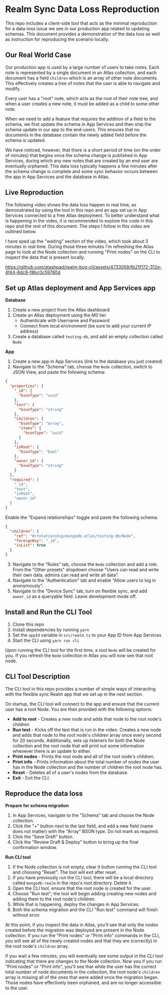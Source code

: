 # Realm Sync Data Loss Reproduction

This repo includes a client-side tool that acts as the minimal reproduction
for a data-loss issue we see in our production app related to updating
schemas. This document provides a demonstration of the data loss as well as
instruction for reproducing the scenario locally.

## Our Real World Case

Our production app is used by a large number of users to take notes. Each note
is represented by a single document in an Atlas collection, and each document
has a field `children` which is an array of other note documents. This effectively
creates a tree of notes that the user is able to navigate and modify.

Every user has a "root" note, which acts as the root of their note tree, and when 
a user creates a new note, it must be added as a child to some other note.

When we need to add a feature that requires the addition of a field to the schema,
we first update the schema in App Services and then ship the schema update in our
app to the end-users. This ensures that no documents in the database contain the
newly added field before the schema is updated.

We have noticed, however, that there is a short period of time (on the order of
minutes) that begins once the schema change is published in App Services, during
which any new notes that are created by an end user are eventually orphaned. This
data loss typically happens a few minutes after the schema change is complete and
some sync behavior occurs between the app in App Services and the database in Atlas.

## Live Reproduction

The following video shows the data loss happen in real time, as demonstrated
by using the tool in this repo and an app set up in App Services connected to
a free Atlas deployment. To better understand what is happening in the video,
it is recommended to explore the code in this repo and the rest of this document. The
steps I follow in this video are outlined below.

I have sped up the "waiting" section of the video, which took about 3 minutes in real
time. During those three minutes I'm refreshing the Atlas page to look at the Node
collection and running "Print nodes" on the CLI to inspect the data that is present
locally.

https://github.com/stashpad/realm-bug-cli/assets/4733059/fb21f172-312e-4f44-8dc9-f8bc0c59780d


## Set up Atlas deployment and App Services app

**Database**
1. Create a new project from the Atlas dashboard
2. Create an Atlas deployment using the M0 tier
   * Authenticate with Username and Password
   * Connect from local environment (be sure to add your current IP address)
3. Create a database called `testing-db`, and add an empty collection called `Node`

**App**
1. Create a new app in App Services (link to the database you just created)
2. Navigate to the "Schema" tab, choose the `Node` collection, switch to JSON View,
   and paste the following schema:

```json
{
  "properties": {
    "_id": {
      "bsonType": "uuid"
    },
    "text": {
      "bsonType": "string"
    },
    "children": {
      "bsonType": "array",
      "items": {
        "bsonType": "uuid"
      }
    },
    "isRoot": {
      "bsonType": "bool"
    },
    "owner_id": {
      "bsonType": "string"
    }
  },
  "required": [
    "_id",
    "text",
    "isRoot",
    "owner_id"
  ]
}
```

  Enable the "Expand relationships" toggle and paste the following schema:

```json
{
  "children": {
    "ref": "#/relationship/mongodb-atlas/testing-db/Node",
    "foreignKey": "_id",
    "isList": true
  }
}
```

3. Navigate to the "Rules" tab, choose the `Node` collection and add a role. From
   the "Other presets" dropdown choose "Users can read and write their own data,
   admins can read and write all data".
4. Navigate to the "Authentication" tab and enable "Allow users to log in anonymously".
5. Navigate to the "Device Sync" tab, turn on flexible sync, and add `owner_id` as a 
   queryable field. Leave development mode off.

## Install and Run the CLI Tool

1. Clone this repo
2. Install dependencies by running `yarn`
3. Set the `appId` variable in `src/realm.ts` to your App ID from App Services
4. Start the CLI using `yarn run cli`

Upon running the CLI tool for the first time, a root `Node` will be created for you.
If you refresh the `Node` collection in Atlas you will now see that root node.

## CLI Tool Description

The CLI tool in this repo provides a number of simple ways of interacting
with the flexible sync Realm app that we set up in the next section.

On startup, the CLI tool will connect to the app and ensure that the current
user has a root Node. You are then provided with the following options:

* **Add to root** - Creates a new node and adds that node to the root node's children
* **Run test** - Kicks off the test that is run in the video. Creates a new node and
  adds that node to the root node's children array once every second for 20 seconds.
  Additionally, sets up listeners for both the Node collection and the root node that
  will print out some information whenever there is an update to either.
* **Print nodes** - Prints the root node and all of the root node's children.
* **Print info** - Prints information about the total number of nodes the user has in
  the Node collection and the number of children the root node has.
* **Reset** - Deletes all of a user's nodes from the database.
* **Exit** - Exit the CLI.

## Reproduce the data loss

**Prepare for schema migration**

1. In App Services, navigate to the "Schema" tab and choose the Node collection.
2. Click the "+" button next to the last field, and add a new field (name does
   not matter) with the "Array<String>" BSON type. Do not mark as required.
3. Click the "Save Draft" button.
4. Click the "Review Draft & Deploy" button to bring up the final confirmation window.

**Run CLI tool**

1. If the Node collection is not empty, clear it button running the CLI tool and choosing
   "Reset". The tool will exit after reset.
2. If you have previously run the CLI tool, there will be a local directory called
   `mongodb-realm` in the repo's root directory. Delete it.
3. Open the CLI tool, ensure that the root node is created for the user.
4. Choose "Run test"; the tool will begin adding creating new nodes and adding them to
   the root node's children.
5. While that is happening, deploy the changes in App Services.
6. Both the schema migration and the CLI "Run test" command will finish without error.

At this point, if you inspect the data in Atlas, you'll see that only the nodes created
before the migration was deployed are present in the Node collection. If you run the
"Print nodes" or "Print info" commands in the CLI, you will see all of the newly created
nodes and that they are (correctly) in the root node's `children` array.

If you wait a few minutes, you will eventually see some output in the CLI tool indicating
that there are changes to the Node collection. Now you if you run "Print nodes" or "Print
info", you'll see that while the user has the correct total number of node documents in
the collection, the root node's `children` array is missing all of the ones that were
added once the migration began. Those nodes have effectively been orphaned, and are no
longer accessible to the user.
